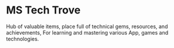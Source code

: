 # MS Tech Trove
Hub of valuable items, place full of technical gems, resources, and achievements, For learning and mastering various App, games and technologies.